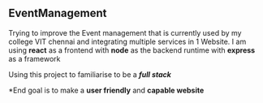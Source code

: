 EventManagement
---
Trying to improve the Event management that is currently used by my college VIT chennai and integrating multiple services in 1 Website.
I am using **react** as a frontend with **node** as the backend runtime with **express** as a framework 

Using this project to familiarise to be a ***full stack***

*End goal is to make a **user friendly** and **capable website**
